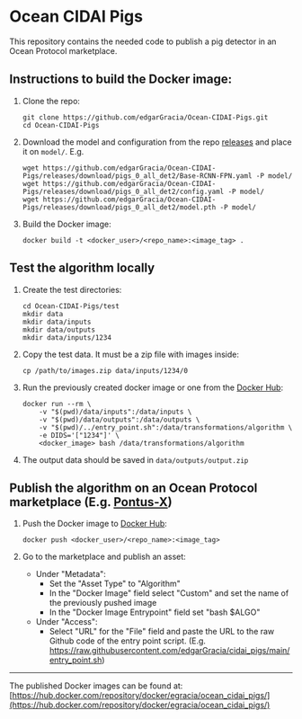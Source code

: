 # Ocean CIDAI Pigs

This repository contains the needed code to publish a pig detector in an Ocean Protocol marketplace.    

## Instructions to build the Docker image:
1. Clone the repo:
    
    ```
    git clone https://github.com/edgarGracia/Ocean-CIDAI-Pigs.git
    cd Ocean-CIDAI-Pigs
    ```
3. Download the model and configuration from the repo [releases](https://github.com/edgarGracia/Ocean-CIDAI-Pigs/releases) and place it on ```model/```. E.g.

    ```
    wget https://github.com/edgarGracia/Ocean-CIDAI-Pigs/releases/download/pigs_0_all_det2/Base-RCNN-FPN.yaml -P model/
    wget https://github.com/edgarGracia/Ocean-CIDAI-Pigs/releases/download/pigs_0_all_det2/config.yaml -P model/
    wget https://github.com/edgarGracia/Ocean-CIDAI-Pigs/releases/download/pigs_0_all_det2/model.pth -P model/
    ```

4. Build the Docker image:

    ```
    docker build -t <docker_user>/<repo_name>:<image_tag> .
    ```

## Test the algorithm locally
1. Create the test directories:

    ```
    cd Ocean-CIDAI-Pigs/test
    mkdir data
    mkdir data/inputs
    mkdir data/outputs
    mkdir data/inputs/1234
    ```

2. Copy the test data. It must be a zip file with images inside:

    ```cp /path/to/images.zip data/inputs/1234/0```

3. Run the previously created docker image or one from the [Docker Hub](https://hub.docker.com/repository/docker/egracia/ocean_cidai_pigs/):
    ```
    docker run --rm \
        -v "$(pwd)/data/inputs":/data/inputs \
        -v "$(pwd)/data/outputs":/data/outputs \
        -v "$(pwd)/../entry_point.sh":/data/transformations/algorithm \
        -e DIDS='["1234"]' \
        <docker_image> bash /data/transformations/algorithm
    ```

4. The output data should be saved in ```data/outputs/output.zip```

## Publish the algorithm on an Ocean Protocol marketplace (E.g. [Pontus-X](https://portal.pontus-x.eu/))
1. Push the Docker image to [Docker Hub](https://hub.docker.com/):

    ```docker push <docker_user>/<repo_name>:<image_tag>```

2. Go to the marketplace and publish an asset:
    - Under "Metadata":
        - Set the "Asset Type" to "Algorithm"
        - In the "Docker Image" field select "Custom" and set the name of the previously pushed image
        - In the "Docker Image Entrypoint" field set "bash $ALGO"
    - Under "Access":
        - Select "URL" for the "File" field and paste the URL to the raw Github code of the entry point script. (E.g. https://raw.githubusercontent.com/edgarGracia/cidai_pigs/main/entry_point.sh)


---

The published Docker images can be found at: [https://hub.docker.com/repository/docker/egracia/ocean_cidai_pigs/](https://hub.docker.com/repository/docker/egracia/ocean_cidai_pigs/)
